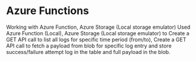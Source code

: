 # Azure Functions
Working with Azure Function, Azure Storage (Local storage emulator)
Used Azure Function (Local), Azure Storage (Local storage emulator) to
Create a GET API call to list all logs for specific time period (from/to),
Create a GET API call to fetch a payload from blob for specific log entry
and store success/failure attempt log in the table
and full payload in the blob.
